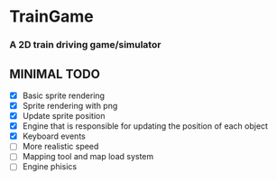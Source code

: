 # TrainGame
### A 2D train driving game/simulator

## MINIMAL TODO
- [x] Basic sprite rendering
- [x] Sprite rendering with png
- [x] Update sprite position
- [x] Engine that is responsible for updating the position of each object
- [x] Keyboard events
- [ ] More realistic speed
- [ ] Mapping tool and map load system
- [ ] Engine phisics